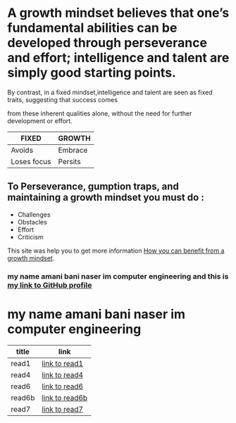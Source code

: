 # A growth mindset believes that one’s fundamental abilities can be developed through perseverance and effort; intelligence and talent are simply good starting points.



By contrast, in a fixed mindset,intelligence and talent are seen as fixed traits, suggesting that success comes

from these inherent qualities alone, without the need for further development or effort.


| FIXED       | GROWTH  |
| ----------- | ------- |
| Avoids      | Embrace |
| Loses focus | Persits |

## To Perseverance, gumption traps, and maintaining a growth mindset you must do :

- Challenges
- Obstacles
- Effort
- Criticism

This site was help you to get more information [How you can benefit from a growth mindset](https://www.atlassian.com/blog/inside-atlassian/growth-mindset/).

### my name amani bani naser im computer engineering and this is [ my link to GitHub profile ](https://github.com/amani-bn)

# my name amani bani naser im computer engineering 

| title | link |
| ----- | --------------------------------------------------------------- |
| read1 | [link to read1](https://amani-bn.github.io/reading-notes/read1) |
| read4 |[link to read4](https://amani-bn.github.io/reading-notes/read4)|
|read6|[link to read6](https://amani-bn.github.io/reading-notes/read6)|
| read6b|[link to read6b](https://amani-bn.github.io/reading-notes/read6b)|
| read7 |[link to read7](https://amani-bn.github.io/reading-notes/read67)|
